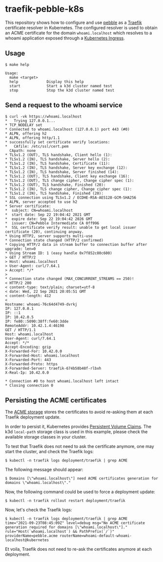 # traefik-pebble-k8s

This repository shows how to configure and use [pebble](https://github.com/letsencrypt/pebble#readme) as a [Traefik](https://github.com/traefik/traefik#readme) certificate resolver in Kubernetes.
The configured resolver is used to obtain an ACME certificate for the domain `whoami.localhost` which resolves to a whoami application exposed through a [Kubernetes Ingress](https://kubernetes.io/docs/concepts/services-networking/ingress/). 

## Usage

```shell
$ make help

Usage:
  make <target>
  help             Display this help
  start            Start a k3d cluster named test
  stop             Stop the k3d cluster named test
```

## Send a request to the whoami service

```shell
$ curl -vk https://whoami.localhost
*   Trying 127.0.0.1...
* TCP_NODELAY set
* Connected to whoami.localhost (127.0.0.1) port 443 (#0)
* ALPN, offering h2
* ALPN, offering http/1.1
* successfully set certificate verify locations:
*   CAfile: /etc/ssl/cert.pem
  CApath: none
* TLSv1.2 (OUT), TLS handshake, Client hello (1):
* TLSv1.2 (IN), TLS handshake, Server hello (2):
* TLSv1.2 (IN), TLS handshake, Certificate (11):
* TLSv1.2 (IN), TLS handshake, Server key exchange (12):
* TLSv1.2 (IN), TLS handshake, Server finished (14):
* TLSv1.2 (OUT), TLS handshake, Client key exchange (16):
* TLSv1.2 (OUT), TLS change cipher, Change cipher spec (1):
* TLSv1.2 (OUT), TLS handshake, Finished (20):
* TLSv1.2 (IN), TLS change cipher, Change cipher spec (1):
* TLSv1.2 (IN), TLS handshake, Finished (20):
* SSL connection using TLSv1.2 / ECDHE-RSA-AES128-GCM-SHA256
* ALPN, server accepted to use h2
* Server certificate:
*  subject: CN=whoami.localhost
*  start date: Sep 22 19:04:42 2021 GMT
*  expire date: Sep 22 19:04:42 2026 GMT
*  issuer: CN=Pebble Intermediate CA 0ff996
*  SSL certificate verify result: unable to get local issuer certificate (20), continuing anyway.
* Using HTTP2, server supports multi-use
* Connection state changed (HTTP/2 confirmed)
* Copying HTTP/2 data in stream buffer to connection buffer after upgrade: len=0
* Using Stream ID: 1 (easy handle 0x7f852c80c600)
> GET / HTTP/2
> Host: whoami.localhost
> User-Agent: curl/7.64.1
> Accept: */*
>
* Connection state changed (MAX_CONCURRENT_STREAMS == 250)!
< HTTP/2 200
< content-type: text/plain; charset=utf-8
< date: Wed, 22 Sep 2021 20:05:51 GMT
< content-length: 412
<
Hostname: whoami-76c64d4749-dvrkj
IP: 127.0.0.1
IP: ::1
IP: 10.42.0.5
IP: fe80::5090:38ff:fe60:3dde
RemoteAddr: 10.42.1.4:46198
GET / HTTP/1.1
Host: whoami.localhost
User-Agent: curl/7.64.1
Accept: */*
Accept-Encoding: gzip
X-Forwarded-For: 10.42.0.0
X-Forwarded-Host: whoami.localhost
X-Forwarded-Port: 443
X-Forwarded-Proto: https
X-Forwarded-Server: traefik-674b58b48f-rlbxh
X-Real-Ip: 10.42.0.0

* Connection #0 to host whoami.localhost left intact
* Closing connection 0 
```

## Persisting the ACME certificates

The [ACME storage](https://doc.traefik.io/traefik/v2.5/https/acme/#storage) stores the certificates to avoid re-asking them at each Traefik deployment update.

In order to persist it, Kubernetes provides [Persistent Volume Claims](https://kubernetes.io/docs/concepts/storage/persistent-volumes/).
The k3d `local-path` storage class is used in this example, please check the available storage classes in your cluster.

To test that Traefik does not need to ask the certificate anymore, one may start the cluster, and check the Traefik logs:

```shell
$ kubectl -n traefik logs deployment/traefik | grep ACME
```

The following message should appear:

```shell
$ Domains [\"whoami.localhost\"] need ACME certificates generation for domains \"whoami.localhost\"."
```

Now, the following command could be used to force a deployment update:

```shell
$ kubectl -n traefik rollout restart deployment/traefik
```

Now, let's check the Traefik logs:

```shell
$ kubectl -n traefik logs deployment/traefik | grep ACME
time="2021-09-23T08:45:09Z" level=debug msg="No ACME certificate generation required for domains [\"whoami.localhost\"]." rule="Host(`whoami.localhost`) && PathPrefix(`/`)" providerName=pebble.acme routerName=whoami-default-whoami-localhost@kubernetes
```

Et voila, Traefik does not need to re-ask the certificates anymore at each deployment. 
